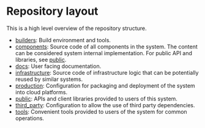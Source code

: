 # Repository layout

This is a high level overview of the repository structure.

-   [builders](/builders/): Build environment and tools.
-   [components](/components/): Source code of all components in the system. The content can be
    considered system internal implementation. For public API and libraries, see [public](/public/).
-   [docs](/docs/): User facing documentation.
-   [infrastructure](/infrastructure/): Source code of infrastructure logic that can be potentially
    reused by similar systems.
-   [production](/production/): Configuration for packaging and deployment of the system into cloud
    platforms.
-   [public](/public/): APIs and client libraries provided to users of this system.
-   [third_party](/third_party/): Configuration to allow the use of third party dependencies.
-   [tools](/tools/): Convenient tools provided to users of the system for common operations.
